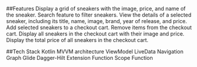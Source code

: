 
##Features
Display a grid of sneakers with the image, price, and name of the sneaker.
Search feature to filter sneakers.
View the details of a selected sneaker, including its title, name, image, brand, year of release, and price.
Add selected sneakers to a checkout cart.
Remove items from the checkout cart.
Display all sneakers in the checkout cart with their image and price.
Display the total price of all sneakers in the checkout cart.


##Tech Stack
Kotlin
MVVM architecture
ViewModel
LiveData
Navigation Graph
Glide
Dagger-Hilt
Extension Function
Scope Function
